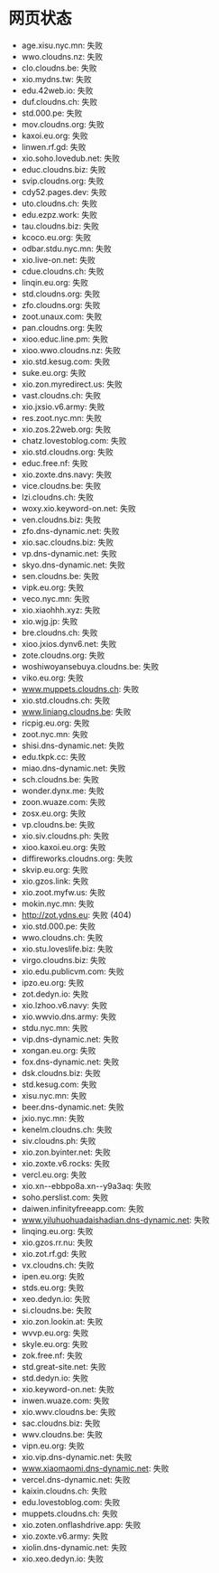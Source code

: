 # 网页状态
- age.xisu.nyc.mn: 失败
- wwo.cloudns.nz: 失败
- clo.cloudns.be: 失败
- xio.mydns.tw: 失败
- edu.42web.io: 失败
- duf.cloudns.ch: 失败
- std.000.pe: 失败
- mov.cloudns.org: 失败
- kaxoi.eu.org: 失败
- linwen.rf.gd: 失败
- xio.soho.lovedub.net: 失败
- educ.cloudns.biz: 失败
- svip.cloudns.org: 失败
- cdy52.pages.dev: 失败
- uto.cloudns.ch: 失败
- edu.ezpz.work: 失败
- tau.cloudns.biz: 失败
- kcoco.eu.org: 失败
- odbar.stdu.nyc.mn: 失败
- xio.live-on.net: 失败
- cdue.cloudns.ch: 失败
- linqin.eu.org: 失败
- std.cloudns.org: 失败
- zfo.cloudns.org: 失败
- zoot.unaux.com: 失败
- pan.cloudns.org: 失败
- xioo.educ.line.pm: 失败
- xioo.wwo.cloudns.nz: 失败
- xio.std.kesug.com: 失败
- suke.eu.org: 失败
- xio.zon.myredirect.us: 失败
- vast.cloudns.ch: 失败
- xio.jxsio.v6.army: 失败
- res.zoot.nyc.mn: 失败
- xio.zos.22web.org: 失败
- chatz.lovestoblog.com: 失败
- xio.std.cloudns.org: 失败
- educ.free.nf: 失败
- xio.zoxte.dns.navy: 失败
- vice.cloudns.be: 失败
- lzi.cloudns.ch: 失败
- woxy.xio.keyword-on.net: 失败
- ven.cloudns.biz: 失败
- zfo.dns-dynamic.net: 失败
- xio.sac.cloudns.biz: 失败
- vp.dns-dynamic.net: 失败
- skyo.dns-dynamic.net: 失败
- sen.cloudns.be: 失败
- vipk.eu.org: 失败
- veco.nyc.mn: 失败
- xio.xiaohhh.xyz: 失败
- xio.wjg.jp: 失败
- bre.cloudns.ch: 失败
- xioo.jxios.dynv6.net: 失败
- zote.cloudns.org: 失败
- woshiwoyansebuya.cloudns.be: 失败
- viko.eu.org: 失败
- www.muppets.cloudns.ch: 失败
- xio.std.cloudns.ch: 失败
- www.liniang.cloudns.be: 失败
- ricpig.eu.org: 失败
- zoot.nyc.mn: 失败
- shisi.dns-dynamic.net: 失败
- edu.tkpk.cc: 失败
- miao.dns-dynamic.net: 失败
- sch.cloudns.be: 失败
- wonder.dynx.me: 失败
- zoon.wuaze.com: 失败
- zosx.eu.org: 失败
- vp.cloudns.be: 失败
- xio.siv.cloudns.ph: 失败
- xioo.kaxoi.eu.org: 失败
- diffireworks.cloudns.org: 失败
- skvip.eu.org: 失败
- xio.gzos.link: 失败
- xio.zoot.myfw.us: 失败
- mokin.nyc.mn: 失败
- http://zot.ydns.eu: 失败 (404)
- xio.std.000.pe: 失败
- wwo.cloudns.ch: 失败
- xio.stu.loveslife.biz: 失败
- virgo.cloudns.biz: 失败
- xio.edu.publicvm.com: 失败
- ipzo.eu.org: 失败
- zot.dedyn.io: 失败
- xio.lzhoo.v6.navy: 失败
- xio.wwvio.dns.army: 失败
- stdu.nyc.mn: 失败
- vip.dns-dynamic.net: 失败
- xongan.eu.org: 失败
- fox.dns-dynamic.net: 失败
- dsk.cloudns.biz: 失败
- std.kesug.com: 失败
- xisu.nyc.mn: 失败
- beer.dns-dynamic.net: 失败
- jxio.nyc.mn: 失败
- kenelm.cloudns.ch: 失败
- siv.cloudns.ph: 失败
- xio.zon.byinter.net: 失败
- xio.zoxte.v6.rocks: 失败
- vercl.eu.org: 失败
- xio.xn--ebbpo8a.xn--y9a3aq: 失败
- soho.perslist.com: 失败
- daiwen.infinityfreeapp.com: 失败
- www.yiluhuohuadaishadian.dns-dynamic.net: 失败
- linqing.eu.org: 失败
- xio.gzos.rr.nu: 失败
- xio.zot.rf.gd: 失败
- vx.cloudns.ch: 失败
- ipen.eu.org: 失败
- stds.eu.org: 失败
- xeo.dedyn.io: 失败
- si.cloudns.be: 失败
- xio.zon.lookin.at: 失败
- wvvp.eu.org: 失败
- skyle.eu.org: 失败
- zok.free.nf: 失败
- std.great-site.net: 失败
- std.dedyn.io: 失败
- xio.keyword-on.net: 失败
- inwen.wuaze.com: 失败
- xio.wwv.cloudns.be: 失败
- sac.cloudns.biz: 失败
- wwv.cloudns.be: 失败
- vipn.eu.org: 失败
- xio.vip.dns-dynamic.net: 失败
- www.xiaomaomi.dns-dynamic.net: 失败
- vercel.dns-dynamic.net: 失败
- kaixin.cloudns.ch: 失败
- edu.lovestoblog.com: 失败
- muppets.cloudns.ch: 失败
- xio.zoten.onflashdrive.app: 失败
- xio.zoxte.v6.army: 失败
- xiolin.dns-dynamic.net: 失败
- xio.xeo.dedyn.io: 失败
